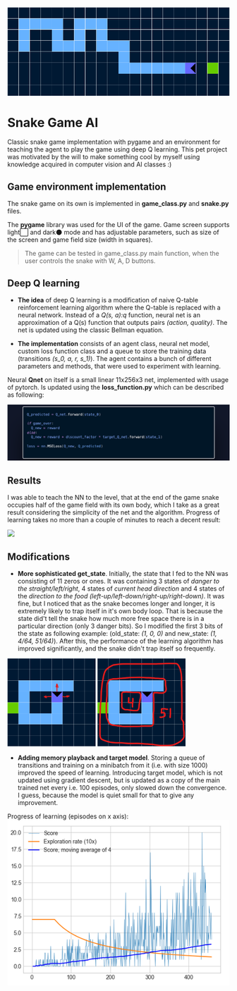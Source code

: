﻿<img src="README/title2.png">

# Snake Game AI

Classic snake game implementation with pygame and an environment for teaching the agent to play the game using deep Q learning. This pet project was motivated by the will to make something cool by myself using knowledge acquired in computer vision and AI classes :)

## Game environment implementation

The snake game on its own is implemented in **game_class.py** and **snake.py** files.

The **pygame** library was used for the UI of the game. Game screen supports light⬜ and dark🌑 mode and has adjustable parameters, such as size of the screen and game field size (width in squares).

>The game can be tested in game_class.py main function, when the user controls the snake with W, A, D buttons.

## Deep Q learning

- **The idea** of deep Q learning is a modification of naive Q-table reinforcement learning algorithm where the Q-table is replaced with a neural network. Instead of a *Q(s, a):q* function, neural net is an approximation of a Q(s) function that outputs pairs *(action, quality)*. The net is updated using the classic Bellman equation.

- **The implementation** consists of an agent class, neural net model, custom loss function class and a queue to store the training data (transitions *(s_0, a, r, s_1)*). The agent contains a bunch of different parameters and methods, that were used to experiment with learning.

Neural **Qnet** on itself is a small linear 11x256x3 net, implemented with usage of pytorch. Is updated using the **loss_function.py** which can be described as following:

<img src="README/loss_code.png">

## Results

I was able to teach the NN to the level, that at the end of the game snake occupies half of the game field with its own body, which I take as a great result considering the simplicity of the net and the algorithm. Progress of learning takes no more than a couple of minutes to reach a decent result:

![](README/combined_progress.gif)

## Modifications

- **More sophisticated get_state**. Initially, the state that I fed to the NN was consisting of 11 zeros or ones. It was containing 3 states of *danger to the straight/left/right*, 4 states of *current head direction* and 4 states of the *direction to the food (left-up/left-down/right-up/right-down)*. It was fine, but I noticed that as the snake becomes longer and longer, it is extremely likely to trap itself in it's own body loop. That is because the state did't tell the snake how much more free space there is in a particular direction (only 3 danger bits). So I modified the first 3 bits of the state as following example: (old_state: *(1, 0, 0)* and new_state: *(1, 4/64, 51/64)*). After this, the performance of the learning algorithm has improved significantly, and the snake didn't trap itself so frequently.

<img src="README/old_state.png" width="200">
<img src="README/new_state.png" width="200">


- **Adding memory playback and target model**.  Storing a queue of transitions and training on a minibatch from it (i.e. with size 1000) improved the speed of learning. Introducing target model, which is not updated using gradient descent, but is updated as a copy of the main trained net every i.e. 100 episodes, only slowed down the convergence. I guess, because the model is quiet small for that to give any improvement.

Progress of learning (episodes on x axis):
<img src="README/graph.png" width="600">
